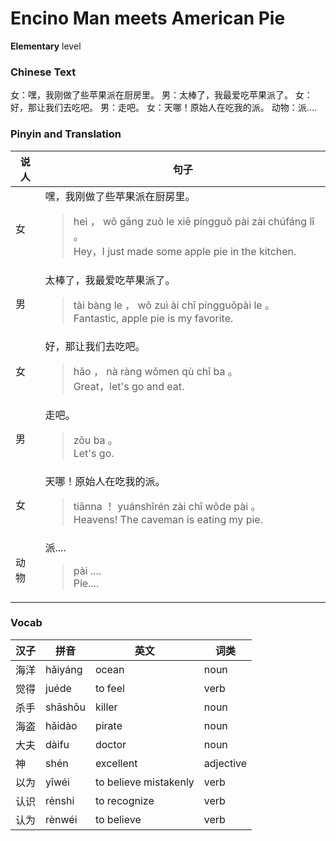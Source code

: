# Encino Man meets American Pie
**Elementary** level
### Chinese Text
女：嘿，我刚做了些苹果派在厨房里。
男：太棒了，我最爱吃苹果派了。
女：好，那让我们去吃吧。
男：走吧。
女：天哪！原始人在吃我的派。
动物：派....

### Pinyin and Translation
|说人|句子|
|----|----|
|女|嘿，我刚做了些苹果派在厨房里。<blockquote>hei ， wǒ gāng zuò le xiē píngguǒ pài zài chúfáng lǐ 。<br />Hey，I just made some apple pie in the kitchen.</blockquote>|
|男|太棒了，我最爱吃苹果派了。<blockquote>tài bàng le ， wǒ zuì ài chī píngguǒpài le 。<br />Fantastic, apple pie is my favorite.</blockquote>|
|女|好，那让我们去吃吧。<blockquote>hǎo ， nà ràng wǒmen qù chī ba 。<br />Great，let's go and eat.</blockquote>|
|男|走吧。<blockquote>zǒu ba 。<br />Let's go.</blockquote>|
|女|天哪！原始人在吃我的派。<blockquote>tiānna ！ yuánshǐrén zài chī wǒde pài 。<br />Heavens! The caveman is eating my pie.</blockquote>|
|动物|派....<blockquote>pài ....<br />Pie....</blockquote>|
### Vocab
|汉子|拼音|英文|词类|
|----|----|----|----|
|海洋|hǎiyáng|ocean|noun|
|觉得|juéde|to feel|verb|
|杀手|shāshǒu|killer|noun|
|海盗|hǎidào|pirate|noun|
|大夫|dàifu|doctor|noun|
|神|shén|excellent|adjective|
|以为|yǐwéi|to believe mistakenly|verb|
|认识|rènshi|to recognize|verb|
|认为|rènwéi|to believe|verb|